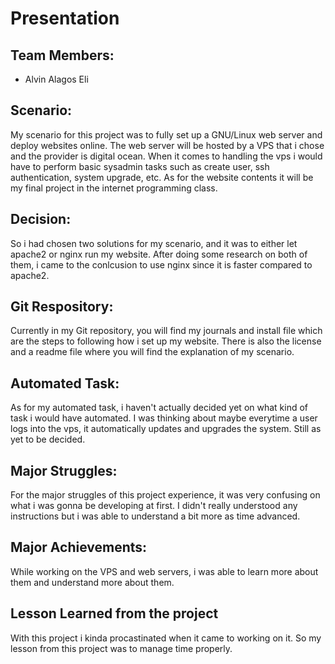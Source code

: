 # Presentation 
## Team Members:
- Alvin Alagos Eli

## Scenario:
My scenario for this project was to fully set up a GNU/Linux web server and deploy websites online. The web server will be hosted by a VPS that i chose and the provider is digital ocean. When it comes to handling the vps i would have to perform basic sysadmin tasks such as create user, ssh authentication, system upgrade, etc. As for the website contents it will be my final project in the internet programming class.

## Decision: 
So i had chosen two solutions for my scenario, and it was to either let apache2 or nginx run my website. After doing some research on both of them, i came to the conlcusion to use nginx since it is faster compared to apache2.

## Git Respository: 
Currently in my Git repository, you will find my journals and install file which are the steps to following how i set up my website. There is also the license and a readme file where you will find the explanation of my scenario.

## Automated Task:
As for my automated task, i haven't actually decided yet on what kind of task i would have automated. I was thinking about maybe everytime a user logs into the vps, it automatically updates and upgrades the system. Still as yet to be decided.

## Major Struggles:
For the major struggles of this project experience, it was very confusing on what i was gonna be developing at first. I didn't really understood any instructions but i was able to understand a bit more as time advanced. 

## Major Achievements: 
While working on the VPS and web servers, i was able to learn more about them and understand more about them.
## Lesson Learned from the project
With this project i kinda procastinated when it came to working on it. So my lesson from this project was to manage time properly.



